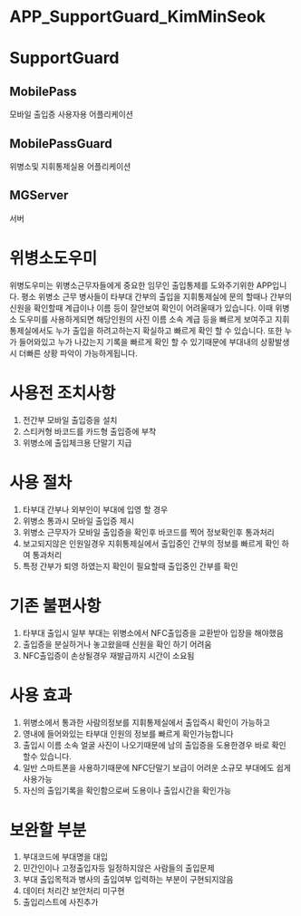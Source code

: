 # APP_SupportGuard_KimMinSeok

SupportGuard
============

MobilePass
----------
모바일 출입증 사용자용 어플리케이션

MobilePassGuard
---------------
위병소및 지휘통제실용 어플리케이션

MGServer
--------
서버 


위병소도우미
==========

위병도우미는 
위병소근무자들에게 중요한 임무인 출입통제를 도와주기위한 APP입니다.
평소 위병소 근무 병사들이 타부대 간부의 출입을 지휘통제실에 문의 할때나
간부의 신원을 확인할때 계급이나 이름 등이 잘안보여 확인이 어려울때가 있습니다.
이때 위병소 도우미를 사용하게되면 해당인원의 사진 이름 소속 계급 등을 빠르게 보여주고
지휘통제실에서도 누가 출입을 하려고하는지 확실하고 빠르게 확인 할 수 있습니다.
또한 누가 들어와있고 누가 나갔는지 기록을 빠르게 확인 할 수 있기때문에 
부대내의 상황발생시 더빠른 상황 파악이 가능하게됩니다.

# 사용전 조치사항
1. 전간부 모바일 출입증을 설치
2. 스티커형 바코드를 카드형 출입증에 부착
3. 위병소에 출입체크용 단말기 지급

# 사용 절차
1. 타부대 간부나 외부인이 부대에 입영 할 경우
2. 위병소 통과시 모바일 출입증 제시
3. 위병소 근무자가 모바일 출입증을 확인후 바코드를 찍어 정보확인후 통과처리
4. 보고되지않은 인원일경우 지휘통제실에서 출입중인 간부의 정보를 빠르게 확인 하여 통과처리
5. 특정 간부가 퇴영 하였는지 확인이 필요할때 출입중인 간부를 확인

# 기존 불편사항
1. 타부대 출입시 일부 부대는 위병소에서 NFC출입증을 교환받아 입장을 해야했음
2. 출입증을 분실하거나 놓고왔을때 신원을 확인 하기 어려움
3. NFC출입증이 손상될경우 재발급까지 시간이 소요됨

# 사용 효과
1. 위병소에서 통과한 사람의정보를 지휘통제실에서 출입즉시 확인이 가능하고
2. 영내에 들어와있는 타부대 인원의 정보를 빠르게 확인가능합니다
3. 출입시 이름 소속 얼굴 사진이 나오기때문에 남의 출입증을 도용한경우 바로 확인 할수 있습니다.
4. 일반 스마트폰을 사용하기때문에 NFC단말기 보급이 어려운 소규모 부대에도 쉽게 사용가능
5. 자신의 출입기록을 확인함으로써 도용이나 출입시간을 확인가능

# 보완할 부분
1. 부대코드에 부대명을 대입
2. 민간인이나 고정출입자등 일정하지않은 사람들의 출입문제
3. 부대 출입목적과 병사의 출입여부 입력하는 부분이 구현되지않음
4. 데이터 처리간 보안처리 미구현 
5. 출입리스트에 사진추가
